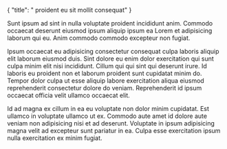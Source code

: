 {
  "title": " proident eu sit mollit consequat"
}

Sunt ipsum ad sint in nulla voluptate proident incididunt anim. Commodo occaecat deserunt eiusmod ipsum aliquip ipsum ea Lorem et adipisicing laborum qui eu. Anim commodo commodo excepteur non fugiat.

Ipsum occaecat eu adipisicing consectetur consequat culpa laboris aliquip elit laborum eiusmod duis. Sint dolore eu enim dolor exercitation qui sunt culpa minim elit nisi incididunt. Cillum qui qui sint qui deserunt irure. Id laboris eu proident non et laborum proident sunt cupidatat minim do. Tempor dolor culpa ut esse aliquip labore exercitation aliqua eiusmod reprehenderit consectetur dolore do veniam. Reprehenderit id ipsum occaecat officia velit ullamco occaecat elit.

Id ad magna ex cillum in ea eu voluptate non dolor minim cupidatat. Est ullamco in voluptate ullamco ut ex. Commodo aute amet id dolore aute veniam non adipisicing nisi et ad deserunt. Voluptate in ipsum adipisicing magna velit ad excepteur sunt pariatur in ea. Culpa esse exercitation ipsum nulla exercitation ex minim fugiat.